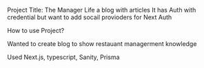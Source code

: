 Project Title: The Manager Life
a blog with articles
It has Auth with credential but want to add socail provioders for Next Auth

How to use Project?

Wanted to create blog to show restauant managerment knowledge

Used Next.js, typescript, Sanity, Prisma
